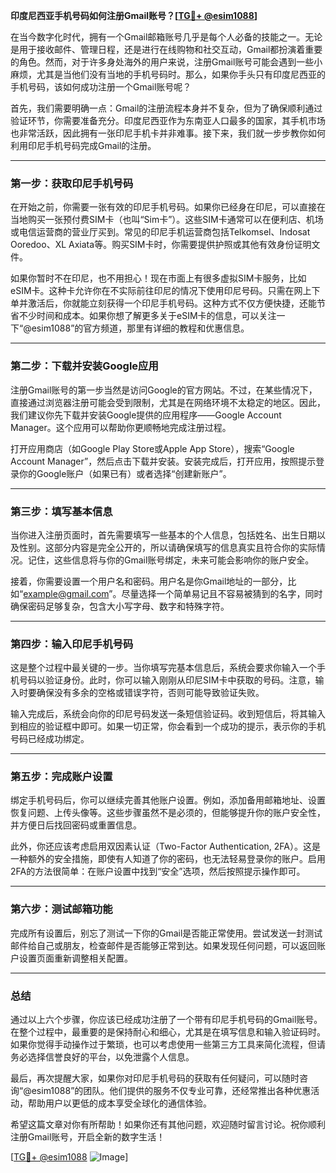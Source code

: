 **印度尼西亚手机号码如何注册Gmail账号？[[TG💪+ @esim1088](https://t.me/s/esim1088)]**

在当今数字化时代，拥有一个Gmail邮箱账号几乎是每个人必备的技能之一。无论是用于接收邮件、管理日程，还是进行在线购物和社交互动，Gmail都扮演着重要的角色。然而，对于许多身处海外的用户来说，注册Gmail账号可能会遇到一些小麻烦，尤其是当他们没有当地的手机号码时。那么，如果你手头只有印度尼西亚的手机号码，该如何成功注册一个Gmail账号呢？

首先，我们需要明确一点：Gmail的注册流程本身并不复杂，但为了确保顺利通过验证环节，你需要准备充分。印度尼西亚作为东南亚人口最多的国家，其手机市场也非常活跃，因此拥有一张印尼手机卡并非难事。接下来，我们就一步步教你如何利用印尼手机号码完成Gmail的注册。

---

### **第一步：获取印尼手机号码**

在开始之前，你需要一张有效的印尼手机号码。如果你已经身在印尼，可以直接在当地购买一张预付费SIM卡（也叫“Sim卡”）。这些SIM卡通常可以在便利店、机场或电信运营商的营业厅买到。常见的印尼手机运营商包括Telkomsel、Indosat Ooredoo、XL Axiata等。购买SIM卡时，你需要提供护照或其他有效身份证明文件。

如果你暂时不在印尼，也不用担心！现在市面上有很多虚拟SIM卡服务，比如eSIM卡。这种卡允许你在不实际前往印尼的情况下使用印尼号码。只需在网上下单并激活后，你就能立刻获得一个印尼手机号码。这种方式不仅方便快捷，还能节省不少时间和成本。如果你想了解更多关于eSIM卡的信息，可以关注一下“@esim1088”的官方频道，那里有详细的教程和优惠信息。

---

### **第二步：下载并安装Google应用**

注册Gmail账号的第一步当然是访问Google的官方网站。不过，在某些情况下，直接通过浏览器注册可能会受到限制，尤其是在网络环境不太稳定的地区。因此，我们建议你先下载并安装Google提供的应用程序——Google Account Manager。这个应用可以帮助你更顺畅地完成注册过程。

打开应用商店（如Google Play Store或Apple App Store），搜索“Google Account Manager”，然后点击下载并安装。安装完成后，打开应用，按照提示登录你的Google账户（如果已有）或者选择“创建新账户”。

---

### **第三步：填写基本信息**

当你进入注册页面时，首先需要填写一些基本的个人信息，包括姓名、出生日期以及性别。这部分内容是完全公开的，所以请确保填写的信息真实且符合你的实际情况。记住，这些信息将与你的Gmail账号绑定，未来可能会影响你的账户安全。

接着，你需要设置一个用户名和密码。用户名是你Gmail地址的一部分，比如“example@gmail.com”。尽量选择一个简单易记且不容易被猜到的名字，同时确保密码足够复杂，包含大小写字母、数字和特殊字符。

---

### **第四步：输入印尼手机号码**

这是整个过程中最关键的一步。当你填写完基本信息后，系统会要求你输入一个手机号码以验证身份。此时，你可以输入刚刚从印尼SIM卡中获取的号码。注意，输入时要确保没有多余的空格或错误字符，否则可能导致验证失败。

输入完成后，系统会向你的印尼号码发送一条短信验证码。收到短信后，将其输入到相应的验证框中即可。如果一切正常，你会看到一个成功的提示，表示你的手机号码已经成功绑定。

---

### **第五步：完成账户设置**

绑定手机号码后，你可以继续完善其他账户设置。例如，添加备用邮箱地址、设置恢复问题、上传头像等。这些步骤虽然不是必须的，但能够提升你的账户安全性，并方便日后找回密码或重置信息。

此外，你还应该考虑启用双因素认证（Two-Factor Authentication, 2FA）。这是一种额外的安全措施，即使有人知道了你的密码，也无法轻易登录你的账户。启用2FA的方法很简单：在账户设置中找到“安全”选项，然后按照提示操作即可。

---

### **第六步：测试邮箱功能**

完成所有设置后，别忘了测试一下你的Gmail是否能正常使用。尝试发送一封测试邮件给自己或朋友，检查邮件是否能够正常到达。如果发现任何问题，可以返回账户设置页面重新调整相关配置。

---

### **总结**

通过以上六个步骤，你应该已经成功注册了一个带有印尼手机号码的Gmail账号。在整个过程中，最重要的是保持耐心和细心，尤其是在填写信息和输入验证码时。如果你觉得手动操作过于繁琐，也可以考虑使用一些第三方工具来简化流程，但请务必选择信誉良好的平台，以免泄露个人信息。

最后，再次提醒大家，如果你对印尼手机号码的获取有任何疑问，可以随时咨询“@esim1088”的团队。他们提供的服务不仅专业可靠，还经常推出各种优惠活动，帮助用户以更低的成本享受全球化的通信体验。

希望这篇文章对你有所帮助！如果你还有其他问题，欢迎随时留言讨论。祝你顺利注册Gmail账号，开启全新的数字生活！

[[TG💪+ @esim1088](https://t.me/s/esim1088) ![Image](https://i.postimg.cc/4NQfJmqS/Snipaste-2025-05-13-00-14-12.png)]